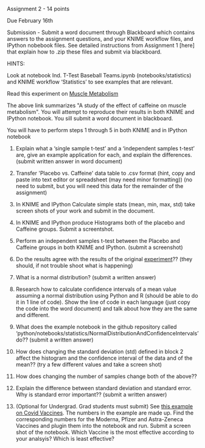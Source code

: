 Assignment 2 - 14 points

Due February 16th

Submission - Submit a word document through Blackboard which contains answers to the assignment questions, and your KNIME workflow files, and IPython nobebook files. See detailed instructions from Assignment 1 [here] that explain how to .zip these files and submit via blackboard.     

HINTS:    

Look at notebook Ind. T-Test Baseball Teams.ipynb (notebooks/statistics) and KNIME workflow ‘Statistics’ to see examples that are relevant. 

Read this experiment on [Muscle Metabolism](http://learntech.uwe.ac.uk/da/Default.aspx?pageid=1438)  

The above link summarizes "A study of the effect of caffeine on muscle metabolism".  You will attempt to reproduce their results in both KNIME and IPython notebook. You sill submit a word document in blackboard.  

You will have to perform steps 1 through 5 in both KNIME and in IPython notebook

1.  Explain what a ‘single sample t-test’ and a ‘independent samples t-test’ are, give an example application for each, and explain the differences.  (submit written answer in word document)
1.  Transfer 'Placebo vs. Caffeine' data table to .csv format (hint, copy and paste into text editor or spreadsheet (may need minor formatting)) (no need to submit, but you will need this data for the remainder of the assignment) 
2.  In KNIME and IPython Calculate simple stats (mean, min, max, std) take screen shots of your work and submit in the document. 
3. In KNIME and IPython produce Histograms both of the placebo and Caffeine groups. Submit a screentshot. 
4.  Perform an independent samples t-test between the Placebo and Caffeine groups in both KNIME and IPython. (submit a screenshot)
 5.  Do the results agree with the results of the original [experiment](http://learntech.uwe.ac.uk/da/Default.aspx?pageid=1438)?? (they should, if not trouble shoot what is happening)
6.  What is a normal distribution? (submit a written answer)


7.   Research how to calculate confidence intervals of a mean value assuming a normal distribution using Python and R (should be able to do it in 1 line of code).  Show the line of code in each language (just copy the code into the word document) and talk about how they are the same and different. 
8.  What does the example notebook in the github repository called ‘python/notebooks/statistics/NormalDistributionAndConfidenceIntervals’ do?? (submit a written answer)
9.  How does changing the standard deviation (std) defined in block 2 affect the histogram and the confidence interval of the data and of the mean?? (try a few different values and take a screen shot)
9.  How does changing the number of samples change both of the above??  
10. Explain the difference between standard deviation and standard error.  Why is standard error important??  (submit a written answer)
11. (Optional for Undergrad.  Grad students must submit) See [this example on Covid Vaccines](https://github.com/bnorthan/inf-428-data-analytics-online/blob/master/python/notebooks/statistics/CovidVaccines.ipynb).  The numbers in the example are made up.  Find the corresponding numbers for the Moderna, Pfizer and Astra-Zeneca Vaccines and plugin them into the notebook and run.  Submit a screen shot of the notebook.  Which Vaccine is the most effective according to your analsyis?  Which is least effective?  
